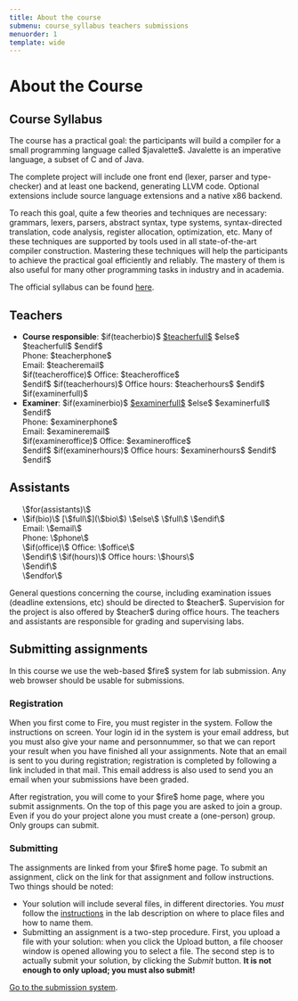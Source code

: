 ```yaml
---
title: About the course
submenu: course_syllabus teachers submissions
menuorder: 1
template: wide
---
```


About the Course
================

<a name="course_syllabus"></a>

Course Syllabus
---------------

The course has a practical goal: the participants will build a compiler for a
small programming language called \$javalette\$. Javalette is an imperative
language, a subset of C and of Java.

The complete project will include one front end (lexer, parser and type-checker)
and at least one backend, generating LLVM code.  Optional extensions include
source language extensions and a native x86 backend.

To reach this goal, quite a few theories and techniques are necessary: grammars,
lexers, parsers, abstract syntax, type systems, syntax-directed translation,
code analysis, register allocation, optimization, etc.  Many of these techniques
are supported by tools used in all state-of-the-art compiler construction.
Mastering these techniques will help the participants to achieve the practical
goal efficiently and reliably.  The mastery of them is also useful for many
other programming tasks in industry and in academia.

The official syllabus can be found [here]($syllabus$).


<a name="teachers"></a>

Teachers
--------

* **Course responsible**:
    \$if(teacherbio)\$
      [\$teacherfull\$](\$teacherbio\$)
    \$else\$
      \$teacherfull\$
    \$endif\$<br>
    Phone: \$teacherphone\$<br>
    Email: \$teacheremail\$<br>
    \$if(teacheroffice)\$
      Office: \$teacheroffice\$<br>
    \$endif\$
    \$if(teacherhours)\$
      Office hours: \$teacherhours\$
    \$endif\$
\$if(examinerfull)\$
* **Examiner**:
    \$if(examinerbio)\$
      [\$examinerfull\$](\$examinerbio\$)
    \$else\$
      \$examinerfull\$
    \$endif\$<br>
    Phone: \$examinerphone\$<br>
    Email: \$examineremail\$<br>
    \$if(examineroffice)\$
      Office: \$examineroffice\$<br>
    \$endif\$
    \$if(examinerhours)\$
      Office hours: \$examinerhours\$
    \$endif\$
\$endif\$


Assistants
----------

<ul>
\$for(assistants)\$
<li>
  \$if(bio)\$
    [\$full\$](\$bio\$)
  \$else\$
    \$full\$
  \$endif\$<br>
  Email: \$email\$<br>
  Phone: \$phone\$<br>
  \$if(office)\$
    Office: \$office\$<br>
  \$endif\$
  \$if(hours)\$
    Office hours: \$hours\$<br>
  \$endif\$
</li>
\$endfor\$
</ul>


General questions concerning the course, including examination issues (deadline
extensions, etc) should be directed to \$teacher\$. Supervision for the project
is also offered by \$teacher\$ during office hours. The teachers and assistants are
responsible for grading and supervising labs.


<a name="submissions"></a>

Submitting assignments
----------------------

In this course we use the web-based \$fire\$ system for lab
submission. Any web browser should be usable for submissions.

### Registration

When you first come to Fire, you must register in the system. Follow the
instructions on screen. Your login id in the system is your email address, but
you must also give your name and personnummer, so that we can report your result
when you have finished all your assignments.  Note that an email is sent to you
during registration; registration is completed by following a link included in
that mail.  This email address is also used to send you an email when your
submissions have been graded.

After registration, you will come to your \$fire\$ home page, where you submit
assignments. On the top of this page you are asked to join a group. Even if you
do your project alone you must create a (one-person) group.  Only groups can
submit.

### Submitting

The assignments are linked from your \$fire\$ home page. To submit an
assignment, click on the link for that assignment and follow instructions. Two
things should be noted:

* Your solution will include several files, in different directories. You *must*
  follow the [instructions](/project#submission_format) in the lab description
  on where to place files and how to name them.
* Submitting an assignment is a two-step procedure. First, you upload a file
  with your solution: when you click the Upload button, a file chooser window is
  opened allowing you to select a file.  The second step is to actually submit
  your solution, by clicking the *Submit* button. **It is not enough to only
  upload; you must also submit!**

[Go to the submission system](\$submissions\$).
